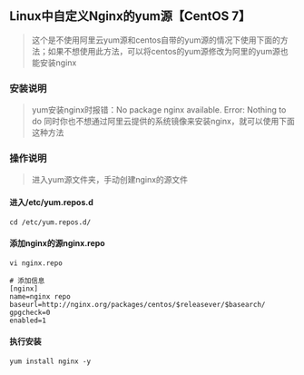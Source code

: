 ## Linux中自定义Nginx的yum源【CentOS 7】
> 这个是不使用阿里云yum源和centos自带的yum源的情况下使用下面的方法；如果不想使用此方法，可以将centos的yum源修改为阿里的yum源也能安装nginx

### 安装说明
> yum安装nginx时报错：No package nginx available. Error: Nothing to do
> 同时你也不想通过阿里云提供的系统镜像来安装nginx，就可以使用下面这种方法

### 操作说明
> 进入yum源文件夹，手动创建nginx的源文件
#### 进入/etc/yum.repos.d
```shell
cd /etc/yum.repos.d/
```
#### 添加nginx的源nginx.repo
```shell
vi nginx.repo

# 添加信息
[nginx]
name=nginx repo
baseurl=http://nginx.org/packages/centos/$releasever/$basearch/
gpgcheck=0
enabled=1
```
#### 执行安装
```shell
yum install nginx -y
```

